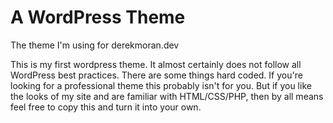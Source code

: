 # A WordPress Theme
The theme I'm using for derekmoran.dev


This is my first wordpress theme. It almost certainly does not follow all WordPress best practices. There are some things hard coded. If you're looking for a professional theme this probably isn't for you. But if you like the looks of my site and are familiar with HTML/CSS/PHP, then by all means feel free to copy this and turn it into your own.
